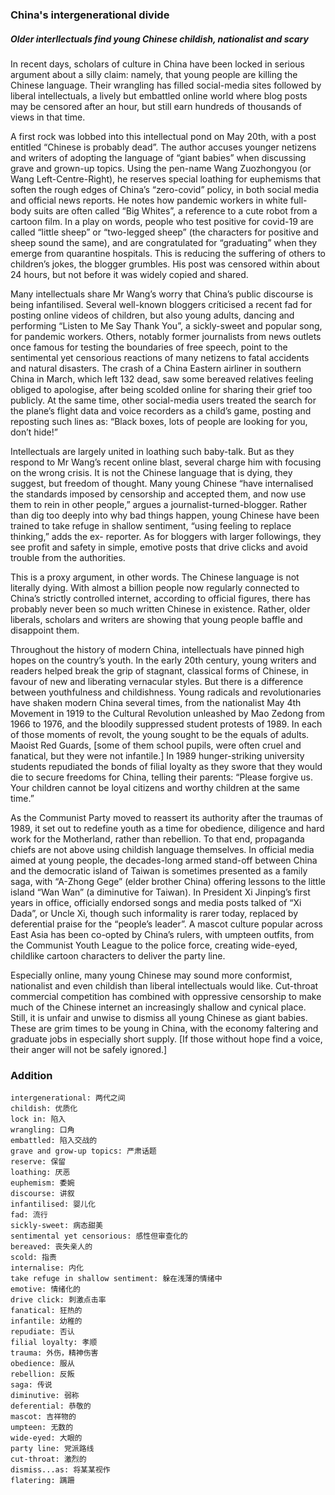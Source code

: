 ### China's intergenerational divide

##### Older interllectuals find young Chinese childish, nationalist and scary

In recent days, scholars of culture in China have been locked in serious argument about a silly claim: namely, that young people are killing the Chinese language. Their wrangling has filled social-media sites followed by liberal intellectuals, a lively but embattled online world where blog posts may be censored after an hour, but still earn hundreds of thousands of views in that time.



A first rock was lobbed into this intellectual pond on May 20th, with a post entitled “Chinese is probably dead”. The author accuses younger netizens and writers of adopting the language of “giant babies” when discussing grave and grown-up topics. Using the pen-name Wang Zuozhongyou (or Wang Left-Centre-Right), he reserves special loathing for euphemisms that soften the rough edges of China’s “zero-covid” policy, in both social media and official news reports. He notes how pandemic workers in white full- body suits are often called “Big Whites”, a reference to a cute robot from a cartoon film. In a play on words, people who test positive for covid-19 are called “little sheep” or “two-legged sheep” (the characters for positive and sheep sound the same), and are congratulated for “graduating” when they emerge from quarantine hospitals. This is reducing the suffering of others to children’s jokes, the blogger grumbles. His post was censored within about 24 hours, but not before it was widely copied and shared.



Many intellectuals share Mr Wang’s worry that China’s public discourse is being infantilised. Several well-known bloggers criticised a recent fad for posting online videos of children, but also young adults, dancing and performing “Listen to Me Say Thank You”, a sickly-sweet and popular song, for pandemic workers. Others, notably former journalists from news outlets once famous for testing the boundaries of free speech, point to the sentimental yet censorious reactions of many netizens to fatal accidents and natural disasters. The crash of a China Eastern airliner in southern China in March, which left 132 dead, saw some bereaved relatives feeling obliged to apologise, after being scolded online for sharing their grief too publicly. At the same time, other social-media users treated the search for the plane’s flight data and voice recorders as a child’s game, posting and reposting such lines as: “Black boxes, lots of people are looking for you, don’t hide!”



Intellectuals are largely united in loathing such baby-talk. But as they respond to Mr Wang’s recent online blast, several charge him with focusing on the wrong crisis. It is not the Chinese language that is dying, they suggest, but freedom of thought. Many young Chinese “have internalised the standards imposed by censorship and accepted them, and now use them to rein in other people,” argues a journalist-turned-blogger. Rather than dig too deeply into why bad things happen, young Chinese have been trained to take refuge in shallow sentiment, “using feeling to replace thinking,” adds the ex- reporter. As for bloggers with larger followings, they see profit and safety in simple, emotive posts that drive clicks and avoid trouble from the authorities.



This is a proxy argument, in other words. The Chinese language is not literally dying. With almost a billion people now regularly connected to China’s strictly controlled internet, according to official figures, there has probably never been so much written Chinese in existence. Rather, older liberals, scholars and writers are showing that young people baffle and disappoint them.



Throughout the history of modern China, intellectuals have pinned high hopes on the country’s youth. In the early 20th century, young writers and readers helped break the grip of stagnant, classical forms of Chinese, in favour of new and liberating vernacular styles. But there is a difference between youthfulness and childishness. Young radicals and revolutionaries have shaken modern China several times, from the nationalist May 4th Movement in 1919 to the Cultural Revolution unleashed by Mao Zedong from 1966 to 1976, and the bloodily suppressed student protests of 1989. In each of those moments of revolt, the young sought to be the equals of adults. Maoist Red Guards, [some of them school pupils, were often cruel and fanatical, but they were not infantile.] In 1989 hunger-striking university students repudiated the bonds of filial loyalty as they swore that they would die to secure freedoms for China, telling their parents: “Please forgive us. Your children cannot be loyal citizens and worthy children at the same time.”



As the Communist Party moved to reassert its authority after the traumas of 1989, it set out to redefine youth as a time for obedience, diligence and hard work for the Motherland, rather than rebellion. To that end, propaganda chiefs are not above using childish language themselves. In official media aimed at young people, the decades-long armed stand-off between China and the democratic island of Taiwan is sometimes presented as a family saga, with “A-Zhong Gege” (elder brother China) offering lessons to the little island “Wan Wan” (a diminutive for Taiwan). In President Xi Jinping’s first years in office, officially endorsed songs and media posts talked of “Xi Dada”, or Uncle Xi, though such informality is rarer today, replaced by deferential praise for the “people’s leader”. A mascot culture popular across East Asia has been co-opted by China’s rulers, with umpteen outfits, from the Communist Youth League to the police force, creating wide-eyed, childlike cartoon characters to deliver the party line.



Especially online, many young Chinese may sound more conformist, nationalist and even childish than liberal intellectuals would like. Cut-throat commercial competition has combined with oppressive censorship to make much of the Chinese internet an increasingly shallow and cynical place. Still, it is unfair and unwise to dismiss all young Chinese as giant babies. These are grim times to be young in China, with the economy faltering and graduate jobs in especially short supply. [If those without hope find a voice, their anger will not be safely ignored.]

### Addition

```
intergenerational: 两代之间
childish: 优质化
lock in: 陷入
wrangling: 口角
embattled: 陷入交战的
grave and grow-up topics: 严肃话题
reserve: 保留
loathing: 厌恶
euphemism: 委婉
discourse: 讲叙
infantilised: 婴儿化
fad: 流行
sickly-sweet: 病态甜美
sentimental yet censorious: 感性但审查化的
bereaved: 丧失亲人的
scold: 指责
internalise: 内化
take refuge in shallow sentiment: 躲在浅薄的情绪中
emotive: 情绪化的
drive click: 刺激点击率
fanatical: 狂热的
infantile: 幼稚的
repudiate: 否认
filial loyalty: 孝顺
trauma: 外伤，精神伤害
obedience: 服从
rebellion: 反叛
saga: 传说
diminutive: 弱称
deferential: 恭敬的
mascot: 吉祥物的
umpteen: 无数的
wide-eyed: 大眼的
party line: 党派路线
cut-throat: 激烈的
dismiss...as: 将某某视作
flatering: 蹒跚
```

